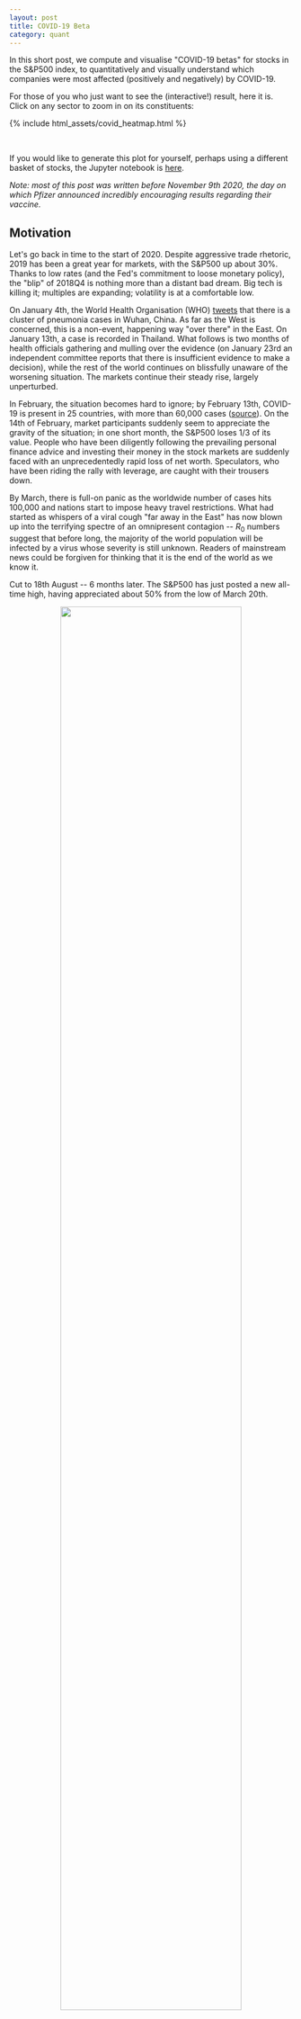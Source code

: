 ```yaml
---
layout: post
title: COVID-19 Beta
category: quant
---
```


In this short post, we compute and visualise "COVID-19 betas" for stocks in the S&P500 index, to quantitatively and visually understand which companies were most affected (positively and negatively) by COVID-19.

<!--more-->
For those of you who just want to see the (interactive!) result, here it is. Click on any sector to zoom in on its constituents:

{% include html_assets/covid_heatmap.html %}

<br/>

If you would like to generate this plot for yourself, perhaps using a different basket of stocks, the Jupyter notebook is [here](https://github.com/robertmartin8/RandomWalks/blob/master/CovidBeta/CovidBeta.ipynb).

*Note: most of this post was written before November 9th 2020, the day on which Pfizer announced incredibly encouraging results regarding their vaccine.*

## Motivation

Let's go back in time to the start of 2020. Despite aggressive trade rhetoric, 2019 has been a great year for markets, with the S&P500 up about 30%. Thanks to low rates (and the Fed's commitment to loose monetary policy), the "blip" of 2018Q4 is nothing more than a distant bad dream. Big tech is killing it; multiples are expanding; volatility is at a comfortable low. 

On January 4th, the World Health Organisation (WHO) [tweets](https://twitter.com/WHO/status/1213523866703814656?s=20) that there is a cluster of pneumonia cases in Wuhan, China. As far as the West is concerned, this is a non-event, happening way "over there" in the East. On January 13th, a case is recorded in Thailand. What follows is two months of health officials gathering and mulling over the evidence (on January 23rd an independent committee reports that there is insufficient evidence to make a decision), while the rest of the world continues on blissfully unaware of the worsening situation. The markets continue their steady rise, largely unperturbed. 

In February, the situation becomes hard to ignore; by February 13th, COVID-19 is present in 25 countries, with more than 60,000 cases ([source](https://www.thinkglobalhealth.org/article/updated-timeline-coronavirus)). On the 14th of February, market participants suddenly seem to appreciate the gravity of the situation; in one short month, the S&P500 loses 1/3 of its value. People who have been diligently following the prevailing personal finance advice and investing their money in the stock markets are suddenly faced with an unprecedentedly rapid loss of net worth. Speculators, who have been riding the rally with leverage, are caught with their trousers down. 

By March, there is full-on panic as the worldwide number of cases hits 100,000 and nations start to impose heavy travel restrictions.  What had started as whispers of a viral cough "far away in the East" has now blown up into the terrifying spectre of an omnipresent contagion -- $R_0$ numbers suggest that before long, the majority of the world population will be infected by a virus whose severity is still unknown. Readers of mainstream news could be forgiven for thinking that it is the end of the world as we know it. 
 
 
Cut to 18th August -- 6 months later. The S&P500 has just posted a new all-time high, having appreciated about 50% from the low of March 20th.

<center>
<img src="{{ site.imageurl }}covid_beta/spy_covid.png" style="width:80%;"/>
</center>

I have written this dramatised account largely as a note-to-self. With the rose-tinted spectacles of hindsight, it is now clear that the widespread and indiscriminate risk-off in March created a fantastic opportunity for level-headed investors to pick up high-quality companies, well suited to a social-distanced society, at steep discounts. Many of us are now kicking ourselves for not having bought more, but we must remember that in the moment, the future was murky indeed.

All this said, things certainly aren't back to where they were. Only a handful of companies (mostly big tech) have been responsible for the majority of the market's rebound. Whether you are optimistic or pessimistic about how the pandemic plays out from here, as long as you think COVID-19 is a key driver for stock markets it is important to know how different sectors or companies are affected by the virus. Optimists might be keen to identify which stocks have been hardest hit, to play the rebound, while those who think that the situation will stay unresolved for longer than consensus expects may want to remain overweight the companies that thrive in a pandemic environment.

The goal of this investigation, therefore, is to develop a highly intuitive tool to allow the viewer to understand, at a glance, which companies respond *well* and *badly* to COVID-19 news.

## Methodology

The standard approach is "armchair reasoning": sitting down and logically thinking through what the impacts of COVID-19 have been / will be.
On April 2nd 2020, I made this brainstorming mindmap to reason about some of the second-order implications of the pandemic. Several of the companies I mentioned, which may seem obvious in hindsight, have done very well:

<center>
<img src="{{ site.imageurl }}covid_beta/covid_brainstorming.png" style="width:80%;"/>
</center>

Alternatively, we might adopt the "data-driven" approach: let market performance tell you which stocks benefitted most and least from COVID-19. Naively, we could simply look at which stocks/sectors have performed best/worst this year. This is a reasonable starting point but contains a lot of noise because stocks move up and down for all sorts of reasons. 

A better methodology for understanding how some factor (in our case, COVID-19) affects stock prices is is to compute the **beta** of the asset returns to the factor. Concretely, we examine the correlation between the daily change in stock prices and the daily increases in COVID-19 cases: if a stock tends to have negative returns whenever COVID cases rise, we may believe that there is some association between COVID and the stock. The nice thing about this approach is that we can remove the effects of as many other variables as we want by introducing them as additional regression variables. 

In this post, we will regress stock returns against both COVID-19 cases and the overall S&P500 index (the latter being what people typically call *the* beta, though it is really just *a* beta). This serves to identify the effect of COVID-19 on the stock *in excess* of the overall market effects, which should give a more accurate picture of how COVID-19 is affecting a stock.

I pulled COVID data from the New York Times' [GitHub repo](https://github.com/nytimes/covid-19-data), and as usual, I used Yahoo Finance (via the `yfinance` python library) for stock/index pricing data. The "heavy lifting" -- regressing stock returns against SPY returns and the change in daily cases -- was done by the linear regression class within `scikit-learn`.

## Analysis and Visualisation

A higher COVID beta means that a stock's returns were *positively* correlated with the change in COVID cases, i.e. more COVID cases helped the stock. Perhaps unsurprisingly, among the stocks with the highest COVID betas were Netflix, Walmart, Hasbro, Intel, and Citrix (enterprise technology). Conversely, the stocks with the most negative COVID betas include hard-hit companies in the energy and consumer discretionary sectors. This is encouraging, as our methodology passes the basic sanity check. Tech companies like Netflix were clear winners from national lockdowns, while energy companies faced a massive demand shock as people no longer drove to work or travelled overseas.

To summarise the betas in one clear diagram, I drew inspiration from the Bloomberg terminal heatmap, which gives an instant "pulse" of the market with respect to one key variable (with the size of a rectangle representing market caps):

<center>
<img src="{{ site.imageurl }}covid_beta/CovidBeta.png" style="width:100%;"/>
</center>

(Note: we don't see a large blue rectangle corresponding to Zoom because Zoom isn't yet in the S&P500 index)

At a first glance, this graphic seems to accurately describe much of our intuition regarding what COVID has benefitted/harmed. Tech is largely blue (benefitting), as are healthcare and consumer staples. Energy has been particularly hard hit, with financials having a tough time also. But the effect of COVID on other sectors may not be as obvious, and it is here where the visualisation becomes especially helpful.

*Note regarding the Pfizer news of November 9th 2020*

On 9 November, while I was halfway through writing this post, Pfizer announced very promising results from their vaccine. I found the heatmap to be a very useful reference -- the red companies/sectors posted stunning returns, while many of the blue companies (e.g big tech) had a lacklustre day -- and actually ended up using the heatmap to help identify some stocks to trade. Based on my qualitative judgment post-hoc, the betas on the heatmap do seem to properly reflect the economic link between COVID-19 and the companies.

## Conclusion

In this post, we have constructed a "quick and dirty" method of understanding and visualising the effects of COVID-19 on different companies. There are several important caveats which should be considered before you use the heatmap for anything important.

Firstly, betas are essentially correlations, so we must be careful about using them to retroactively create narratives to explain *why* certain stocks did well/badly with respect to COVID-19. One must exercise judgment in determining which betas represent broad economic impacts due to COVID-19, rather than idiosyncratic company effects. For example, I noticed that within the financials sector, Goldman Sachs stood out as having a positive COVID beta -- I reasoned that this was *because* GS doesn't have significant commercial banking exposure, instead being focused on trading (which benefits from volatility) and investment banking. However, this narrative is somewhat contradicted by the fact that Morgan Stanley also lacks commercial banking exposure, yet had a negative COVID beta anyway.

Secondly, this analysis treats beta as if it is a static parameter. In reality, to compute beta (or any other time-series property), one must decide on a rolling window for the calculation. In this post, we used all year-to-date stock price data, but the plot below shows how the 2-month rolling beta for the 10 highest/lowest beta stocks (averaged) varied over time.

<center>
<img src="{{ site.imageurl }}covid_beta/rolling_beta.png" style="width:80%;"/>
</center>

Lastly, we have all likely heard the many complaints about the market diverging from reality, along with the standard response that "markets are forward-looking". Our methodology is not at all forward-looking, as it is simply regressing returns against the daily change in cases. A more meaningful calculation would be to calculate the beta with respect to some estimate of future COVID cases -- possibly the beta to $R_0$.

These issues aside, I have personally found the heatmap to be a useful visualisation tool; at the very least, the plot is somewhat pleasant to look at and play around with.